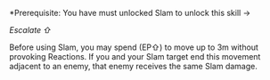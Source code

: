 *Prerequisite: You have must unlocked Slam to unlock this skill →

*Escalate ⇧*

Before using Slam, you may spend (EP⇧) to move up to 3m without provoking Reactions. If you and your Slam target end this movement adjacent to an enemy, that enemy receives the same Slam damage.